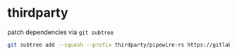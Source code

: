 # thirdparty

patch dependencies via `git subtree`

```sh
git subtree add --squash --prefix thirdparty/pipewire-rs https://gitlab.freedesktop.org/pipewire/pipewire-rs.git main
```
